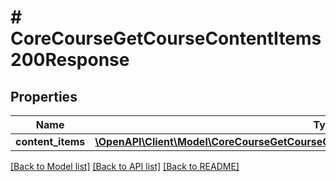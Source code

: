 # # CoreCourseGetCourseContentItems200Response

## Properties

Name | Type | Description | Notes
------------ | ------------- | ------------- | -------------
**content_items** | [**\OpenAPI\Client\Model\CoreCourseGetCourseContentItems200ResponseContentItemsInner[]**](CoreCourseGetCourseContentItems200ResponseContentItemsInner.md) |  |

[[Back to Model list]](../../README.md#models) [[Back to API list]](../../README.md#endpoints) [[Back to README]](../../README.md)

